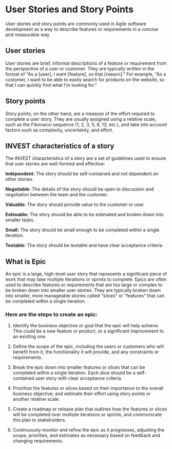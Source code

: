  # User Stories and Story Points
User stories and story points are commonly used in Agile software development as a way to describe features or requirements in a concise and measurable way.

## User stories
User stories are brief, informal descriptions of a feature or requirement from the perspective of a user or customer. They are typically written in the format of "As a [user], I want [feature], so that [reason]." For example, "As a customer, I want to be able to easily search for products on the website, so that I can quickly find what I'm looking for."

## Story points
Story points, on the other hand, are a measure of the effort required to complete a user story. They are usually assigned using a relative scale, such as the Fibonacci sequence (1, 2, 3, 5, 8, 13, etc.), and take into account factors such as complexity, uncertainty, and effort.

## INVEST characteristics of a story
The INVEST characteristics of a story are a set of guidelines used to ensure that user stories are well-formed and effective:

**Independent:** The story should be self-contained and not dependent on other stories.

**Negotiable:** The details of the story should be open to discussion and negotiation between the team and the customer.

**Valuable:** The story should provide value to the customer or user.

**Estimable:** The story should be able to be estimated and broken down into smaller tasks.

**Small:** The story should be small enough to be completed within a single iteration.

**Testable:** The story should be testable and have clear acceptance criteria.

## What is Epic
An epic is a large, high-level user story that represents a significant piece of work that may take multiple iterations or sprints to complete. Epics are often used to describe features or requirements that are too large or complex to be broken down into smaller user stories. They are typically broken down into smaller, more manageable stories called "slices" or "features" that can be completed within a single iteration.

### Here are the steps to create an epic:

1. Identify the business objective or goal that the epic will help achieve. This could be a new feature or product, or a significant improvement to an existing one.

2. Define the scope of the epic, including the users or customers who will benefit from it, the functionality it will provide, and any constraints or requirements.

3. Break the epic down into smaller features or slices that can be completed within a single iteration. Each slice should be a self-contained user story with clear acceptance criteria.

4. Prioritize the features or slices based on their importance to the overall business objective, and estimate their effort using story points or another relative scale.

5. Create a roadmap or release plan that outlines how the features or slices will be completed over multiple iterations or sprints, and communicate this plan to stakeholders.

6. Continuously monitor and refine the epic as it progresses, adjusting the scope, priorities, and estimates as necessary based on feedback and changing requirements. 
